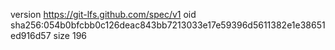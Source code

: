version https://git-lfs.github.com/spec/v1
oid sha256:054b0bfcbb0c126deac843bb7213033e17e59396d5611382e1e38651ed916d57
size 196
